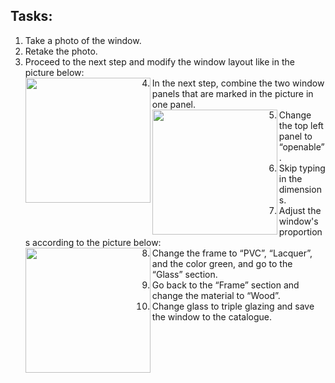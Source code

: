 <h2>Tasks:</h2>

<ol>
  <li>Take a photo of the window.</li>
   <li>Retake the photo.</li>
   <li>Proceed to the next step and modify the window layout like in the picture below:
   <br>
     <img src="https://i.ibb.co/wMRBwFf/Zrzut-ekranu-2024-04-12-115334.png" width="200px" align="left">
   </li>
   <li>In the next step, combine the two window panels that are marked in the picture in one panel.
   <br>
     <img src="https://i.ibb.co/stkwLpp/Zrzut-ekranu-2024-04-12-115626.png" width="200px" align="left">
    
   </li>
   <li>Change the top left panel to “openable”.</li>
   <li>Skip typing in the dimensions.</li>
   <li>Adjust the window's proportions according to the picture below:
   <br>
     <img src="https://i.ibb.co/G3Vh2Xb/Zrzut-ekranu-2024-04-12-115819.png" width="200px" align="left">
   </li>
  <li>Change the frame to “PVC”, “Lacquer”, and the color green, and go to the “Glass” section.</li>
  <li>Go back to the “Frame” section and change the material to “Wood”.</li>
  <li>Change glass to triple glazing and save the window to the catalogue.</li>
</ol>
